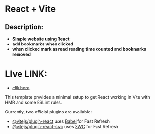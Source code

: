 # React + Vite

## Description:
- **Simple website using React**
- **add bookmarks when clicked**
- **when clicked mark as read reading time counted and bookmarks removed**


# LIve LINK: 
- [clik here ](https://my-unique-knowledge-cafee-123.surge.sh/)

This template provides a minimal setup to get React working in Vite with HMR and some ESLint rules.

Currently, two official plugins are available:

- [@vitejs/plugin-react](https://github.com/vitejs/vite-plugin-react/blob/main/packages/plugin-react/README.md) uses [Babel](https://babeljs.io/) for Fast Refresh
- [@vitejs/plugin-react-swc](https://github.com/vitejs/vite-plugin-react-swc) uses [SWC](https://swc.rs/) for Fast Refresh
